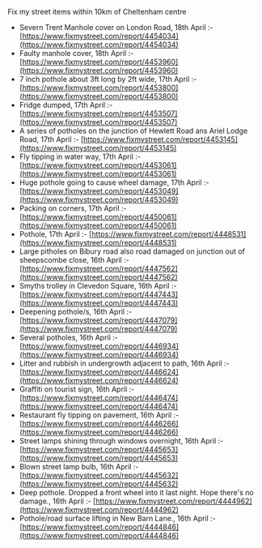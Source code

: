 Fix my street items within 10km of Cheltenham centre

<!-- fix_marker starts -->

- Severn Trent Manhole cover on London Road, 18th April :- [https://www.fixmystreet.com/report/4454034](https://www.fixmystreet.com/report/4454034)
- Faulty manhole cover, 18th April :- [https://www.fixmystreet.com/report/4453960](https://www.fixmystreet.com/report/4453960)
- 7 inch pothole about 3ft long by 2ft wide, 17th April :- [https://www.fixmystreet.com/report/4453800](https://www.fixmystreet.com/report/4453800)
- Fridge dumped, 17th April :- [https://www.fixmystreet.com/report/4453507](https://www.fixmystreet.com/report/4453507)
- A series of potholes on the junction of Hewlett Road ans Ariel Lodge Road, 17th April :- [https://www.fixmystreet.com/report/4453145](https://www.fixmystreet.com/report/4453145)
- Fly tipping in water way, 17th April :- [https://www.fixmystreet.com/report/4453061](https://www.fixmystreet.com/report/4453061)
- Huge pothole going to cause wheel damage, 17th April :- [https://www.fixmystreet.com/report/4453049](https://www.fixmystreet.com/report/4453049)
- Packing on corners, 17th April :- [https://www.fixmystreet.com/report/4450061](https://www.fixmystreet.com/report/4450061)
- Pothole, 17th April :- [https://www.fixmystreet.com/report/4448531](https://www.fixmystreet.com/report/4448531)
- Large pitholes on Bibury road also road damaged on junction out of sheepscombe close, 16th April :- [https://www.fixmystreet.com/report/4447562](https://www.fixmystreet.com/report/4447562)
- Smyths trolley in Clevedon Square, 16th April :- [https://www.fixmystreet.com/report/4447443](https://www.fixmystreet.com/report/4447443)
- Deepening pothole/s, 16th April :- [https://www.fixmystreet.com/report/4447079](https://www.fixmystreet.com/report/4447079)
- Several potholes, 16th April :- [https://www.fixmystreet.com/report/4446934](https://www.fixmystreet.com/report/4446934)
- Litter and rubbish in undergrowth adjacent to path, 16th April :- [https://www.fixmystreet.com/report/4446624](https://www.fixmystreet.com/report/4446624)
- Graffiti on tourist sign, 16th April :- [https://www.fixmystreet.com/report/4446474](https://www.fixmystreet.com/report/4446474)
- Restaurant fly tipping on pavement, 16th April :- [https://www.fixmystreet.com/report/4446266](https://www.fixmystreet.com/report/4446266)
- Street lamps shining through windows overnight, 16th April :- [https://www.fixmystreet.com/report/4445653](https://www.fixmystreet.com/report/4445653)
- Blown street lamp bulb, 16th April :- [https://www.fixmystreet.com/report/4445632](https://www.fixmystreet.com/report/4445632)
- Deep pothole. Dropped a front wheel into it last night. Hope there's no damage., 16th April :- [https://www.fixmystreet.com/report/4444962](https://www.fixmystreet.com/report/4444962)
- Pothole/road surface lifting in New Barn Lane., 16th April :- [https://www.fixmystreet.com/report/4444846](https://www.fixmystreet.com/report/4444846)

<!-- fix_marker ends -->